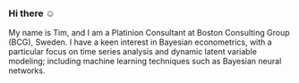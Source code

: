 ### Hi there :relaxed:
My name is Tim, and I am a Platinion Consultant at Boston Consulting Group (BCG), Sweden. I have a keen interest in Bayesian econometrics, with a particular focus on time series analysis and dynamic latent variable modeling; including machine learning techniques such as Bayesian neural networks.


